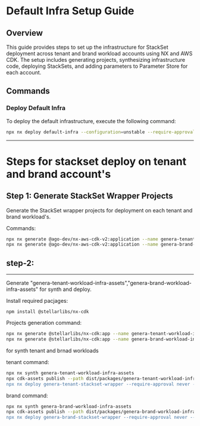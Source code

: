 

# Default Infra Setup Guide
## Overview
This guide provides steps to set up the infrastructure for StackSet deployment across tenant and brand workload accounts using NX and AWS CDK. The setup includes generating projects, synthesizing infrastructure code, deploying StackSets, and adding parameters to Parameter Store for each account.

## Commands

### Deploy Default Infra
To deploy the default infrastructure, execute the following command:
```bash
npx nx deploy default-infra --configuration=unstable --require-approval never --profile AWSAdministratorAccess-149536462679
```

---

# Steps for stackset deploy on tenant and brand account's

## Step 1: Generate StackSet Wrapper Projects
Generate the StackSet wrapper projects for deployment on each tenant and brand workload's.

Commands:
```bash
npx nx generate @ago-dev/nx-aws-cdk-v2:application --name genera-tenant-stackset-wrapper
npx nx generate @ago-dev/nx-aws-cdk-v2:application --name genera-brand-stackset-wrapper
```

## step-2:
-------
Generate "genera-tenant-workload-infra-assets","genera-brand-workload-infra-assets" for synth and deploy.

Install required pacjages:
```bahs
npm install @stellarlibs/nx-cdk
```

Projects generation command:
```bash
npx nx generate @stellarlibs/nx-cdk:app --name genera-tenant-workload-infra-assets
npx nx generate @stellarlibs/nx-cdk:app --name genera-brand-workload-infra-assets
```

for synth tenant and brnad workloads

tenant command:
```bash
npx nx synth genera-tenant-workload-infra-assets
npx cdk-assets publish --path dist/packages/genera-tenant-workload-infra-assets/tenant-workload.assets.json --profile AWSAdministratorAccess-{devopsaccount's}
npx nx deploy genera-tenant-stackset-wrapper --require-approval never --profile AWSAdministratorAccess-149536462679
```

brand command:
```bash
npx nx synth genera-brand-workload-infra-assets
npx cdk-assets publish --path dist/packages/genera-brand-workload-infra-assets/brand-workload.assets.json --profile AWSAdministratorAccess-{devopsaccount's}
npx nx deploy genera-brand-stackset-wrapper --require-approval never --profile AWSAdministratorAccess-149536462679
```
